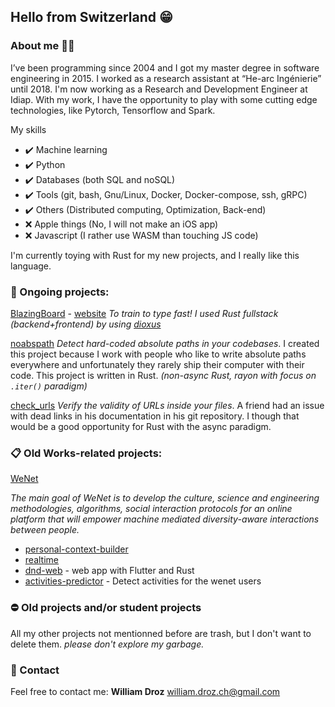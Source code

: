 ## Hello from Switzerland 😁

### About me 🧔🏼

I’ve been programming since 2004 and I got my master degree in software engineering in 2015. I worked as a research assistant at “He-arc Ingénierie” until 2018. I'm now working as a Research and Development Engineer at Idiap. With my work, I have the opportunity to play with some cutting edge technologies, like Pytorch, Tensorflow and Spark.

My skills

*  ✔️ Machine learning
*  ✔️ Python
*  ✔️ Databases (both SQL and noSQL)
*  ✔️ Tools (git, bash, Gnu/Linux, Docker, Docker-compose, ssh, gRPC)
*  ✔️ Others (Distributed computing, Optimization, Back-end)
*  ❌ Apple things (No, I will not make an iOS app)
*  ❌ Javascript (I rather use WASM than touching JS code)

I'm currently toying with Rust for my new projects, and I really like this language.

### 🔧 Ongoing projects:

[BlazingBoard](https://github.com/wdroz/BlazingBoard) - [website](https://blazingboard.ch/) *To train to type fast! I used Rust fullstack (backend+frontend) by using [dioxus](https://dioxuslabs.com/)*

[noabspath](https://github.com/wdroz/noabspath) *Detect hard-coded absolute paths in your codebases*. I created this project because I work with people who like to write absolute paths everywhere and unfortunately they rarely ship their computer with their code. This project is written in Rust. *(non-async Rust, rayon with focus on `.iter()` paradigm)*

[check_urls](https://github.com/wdroz/check_urls) *Verify the validity of URLs inside your files*. A friend had an issue with dead links in his documentation in his git repository. I though that would be a good opportunity for Rust with the async paradigm.

### 📋 Old Works-related projects:

[WeNet](https://www.internetofus.eu/)

*The main goal of WeNet is to develop the culture, science and engineering methodologies, algorithms, social interaction protocols for an online platform that will empower machine mediated diversity-aware interactions between people.*

  * [personal-context-builder](https://github.com/InternetOfUs/personal-context-builder)
  * [realtime](https://github.com/InternetOfUs/realtime)
  * [dnd-web](https://github.com/InternetOfUs/dnd-web) - web app with Flutter and Rust
  * [activities-predictor](https://github.com/InternetOfUs/activities-predictor) - Detect activities for the wenet users

### ⛔️ Old projects and/or student projects

All my other projects not mentionned before are trash, but I don't want to delete them. *please don't explore my garbage.*

### 💬 Contact

Feel free to contact me: **William Droz** <william.droz.ch@gmail.com>
